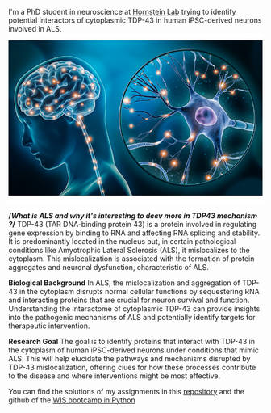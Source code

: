 I'm a PhD student in neuroscience at [Hornstein Lab](https://www.weizmann.ac.il/molgen/hornstein/home) trying to identify potential interactors of cytoplasmic TDP-43 in human iPSC-derived neurons involved in ALS. 
 ![](/neuroscience-800-wide.jpg)

**/*What is ALS and why it's interesting to deev more in TDP43 mechanism ?*/**
TDP-43 (TAR DNA-binding protein 43) is a protein involved in regulating gene expression by binding to RNA and affecting RNA splicing and stability. It is predominantly located in the nucleus but, in certain pathological conditions like Amyotrophic Lateral Sclerosis (ALS), it mislocalizes to the cytoplasm. This mislocalization is associated with the formation of protein aggregates and neuronal dysfunction, characteristic of ALS.

**Biological Background**
In ALS, the mislocalization and aggregation of TDP-43 in the cytoplasm disrupts normal cellular functions by sequestering RNA and interacting proteins that are crucial for neuron survival and function. Understanding the interactome of cytoplasmic TDP-43 can provide insights into the pathogenic mechanisms of ALS and potentially identify targets for therapeutic intervention.

**Research Goal**
The goal is to identify proteins that interact with TDP-43 in the cytoplasm of human iPSC-derived neurons under conditions that mimic ALS. This will help elucidate the pathways and mechanisms disrupted by TDP-43 mislocalization, offering clues for how these processes contribute to the disease and where interventions might be most effective.

You can find the solutions of my assignments in this [repository](https://github.com/theammn/assignments-.git) and the github of the [WIS bootcamp in Python](https://github.com/szabgab/wis-python-course-2024-04)
